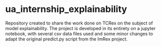 # ua_internship_explainability
Repository created to share the work done on TCRex on the subject of model explainability.
The project is developed in its entirety on a jupyter notebook, with several csv data files used and some minor changes to adapt the original predict.py script from the ImRex project.
